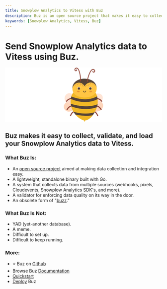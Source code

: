 ```yaml
---
title: Snowplow Analytics to Vitess with Buz
description: Buz is an open source project that makes it easy to collect, validate, and load Snowplow Analytics data to Vitess.
keywords: [Snowplow Analytics, Vitess, Buz]
---
```


# Send Snowplow Analytics data to Vitess using Buz.

![buzz](../../../static/img/buzz.png)


## Buz makes it easy to collect, validate, and load your Snowplow Analytics data to Vitess.


### What Buz Is:

- An [open source project](https://github.com/silverton-io/buz) aimed at making data collection and integration easy.
- A lightweight, standalone binary built with Go.
- A system that collects data from multiple sources (webhooks, pixels, Cloudevents, Snowplow Analytics SDK's, and more).
- A validator for enforcing data quality on its way in the door.
- An obsolete form of "[buzz](https://www.merriam-webster.com/dictionary/buzz)."


### What Buz Is Not:

- YAD (yet-another database).
- A meme.
- Difficult to set up.
- Difficult to keep running.


### More:
- ⭐ Buz on [Github](https://github.com/silverton-io/buz)
- Browse Buz [Documentation](/)
- [Quickstart](/examples/quickstart)
- [Deploy](/category/deploying-buz) Buz
